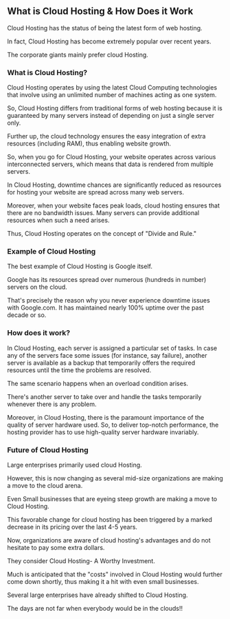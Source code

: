 ## What is Cloud Hosting & How Does it Work

Cloud Hosting has the status of being the latest form of web hosting. 

In fact, Cloud Hosting has become extremely popular over recent years. 

The corporate giants mainly prefer cloud Hosting. 


### What is Cloud Hosting? 

Cloud Hosting operates by using the latest Cloud Computing technologies that involve using an unlimited number of machines acting as one system. 

So, Cloud Hosting differs from traditional forms of web hosting because it is guaranteed by many servers instead of depending on just a single server only. 

Further up, the cloud technology ensures the easy integration of extra resources (including RAM), thus enabling website growth. 

So, when you go for Cloud Hosting, your website operates across various interconnected servers, which means that data is rendered from multiple servers. 

In Cloud Hosting, downtime chances are significantly reduced as resources for hosting your website are spread across many web servers. 

Moreover, when your website faces peak loads, cloud hosting ensures that there are no bandwidth issues. Many servers can provide additional resources when such a need arises. 

Thus, Cloud Hosting operates on the concept of "Divide and Rule." 

### Example of Cloud Hosting

The best example of Cloud Hosting is Google itself. 

Google has its resources spread over numerous (hundreds in number) servers on the cloud. 

That's precisely the reason why you never experience downtime issues with Google.com. It has maintained nearly 100% uptime over the past decade or so. 


### How does it work? 

In Cloud Hosting, each server is assigned a particular set of tasks. In case any of the servers face some issues (for instance, say failure), another server is available as a backup that temporarily offers the required resources until the time the problems are resolved. 

The same scenario happens when an overload condition arises. 

There's another server to take over and handle the tasks temporarily whenever there is any problem. 

Moreover, in Cloud Hosting, there is the paramount importance of the quality of server hardware used. So, to deliver top-notch performance, the hosting provider has to use high-quality server hardware invariably. 


### Future of Cloud Hosting

Large enterprises primarily used cloud Hosting. 

However, this is now changing as several mid-size organizations are making a move to the cloud arena. 

Even Small businesses that are eyeing steep growth are making a move to Cloud Hosting. 

This favorable change for cloud hosting has been triggered by a marked decrease in its pricing over the last 4-5 years. 

Now, organizations are aware of cloud hosting's advantages and do not hesitate to pay some extra dollars. 

They consider Cloud Hosting- A Worthy Investment. 

Much is anticipated that the "costs" involved in Cloud Hosting would further come down shortly, thus making it a hit with even small businesses. 

Several large enterprises have already shifted to Cloud Hosting. 

The days are not far when everybody would be in the clouds!!
